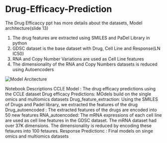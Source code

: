 # Drug-Efficacy-Prediction

The Drug Efficaccy ppt has more details about the datasets, Model architecture(slide 13)

1) The drug features are extracted using SMILES and PaDel Library in python
2) GDSC dataset is the base dataset with Drug, Cell Line and Response(LN IC50)
3) RNA and Copy Number Variations are used as Cell Line features
4) The dimensionality of the RNA and Copy Numbers datasets is reduced using Autoencoders

![Model Arcitecture](https://user-images.githubusercontent.com/10832311/142761702-d244eebd-afba-41ce-a311-bb6914dc08f3.png)

Notebook Descriptions
CCLE Model : The drug efficacy predictions using the CCLE dataset
Drug efficacy Predictions: MOdels build on the single omics and multiomics datasets
Drug_feature_extraction: Using the SMILES of Drugs and Padel library, we extracted the features of the drug
Drug_autoencoded : The extracted features of the drugs are encoded into 50 new features
RNA_autoencoded: The mRNA expressions of each cell line are used as cell line features in the GDSC dataset. The mRNA dataset had over 37K dimensions. The dimensionality is reduced by encoding these fetaures into 100 fetaures.
Response Predictionc : Final models on singe omics and multiomics datasets

